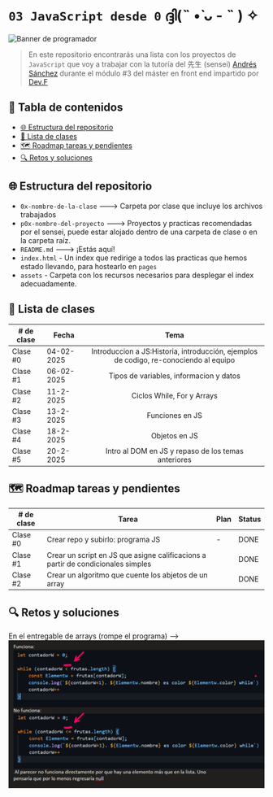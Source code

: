 # `03 JavaScript desde 0` ദ്ദി(˵ •̀ ᴗ - ˵ ) ✧

![Banner de programador](https://i.pinimg.com/originals/ca/26/2e/ca262e0354eea311c41134c3e4bc3bc2.gif)

> En este repositorio encontrarás una lista con los proyectos de `JavaScript` que voy a trabajar con la tutoría del 先生 (sensei) [Andrés Sánchez](https://co.linkedin.com/in/afsanchez04) durante el módulo #3 del máster en front end impartido por [Dev.F](https://devf.la)

## 📝 Tabla de contenidos

- [🌐 Estructura del repositorio](#-estructura-del-repositorio)
- [🥋 Lista de clases](#-lista-de-clases)
- [🗺️ Roadmap tareas y pendientes](#️-roadmap-tareas-y-pendientes)
- [🔍 Retos y soluciones](#-retos-y-soluciones)

## 🌐 Estructura del repositorio

- `0x-nombre-de-la-clase` ---> Carpeta por clase que incluye los archivos trabajados
- `p0x-nombre-del-proyecto` ---> Proyectos y practicas recomendadas por el sensei, puede estar alojado dentro de una carpeta de clase o en la carpeta raíz.
- `README.md` ---> ¡Estás aquí!
- `index.html` - Un index que redirige a todos las practicas que hemos estado llevando, para hostearlo en `pages`
- `assets` - Carpeta con los recursos necesarios para desplegar el index adecuadamente.

## 🥋 Lista de clases

| # de clase | Fecha      |                                         Tema                                          |
| ---------- | ---------- | :-----------------------------------------------------------------------------------: |
| Clase #0   | 04-02-2025 | Introduccion a JS:Historia, introducción, ejemplos de codigo, re-conociendo al equipo |
| Clase #1   | 06-02-2025 |                        Tipos de variables, informacion y datos                        |
| Clase #2   | 11-2-2025  |                              Ciclos While, For y Arrays                               |
| Clase #3   | 13-2-2025  |                                    Funciones en JS                                    |
| Clase #4   | 18-2-2025  |                                     Objetos en JS                                     |
| Clase #5   | 20-2-2025  |                  Intro al DOM en JS y repaso de los temas anteriores                  |

## 🗺️ Roadmap tareas y pendientes

| # de clase | Tarea                                                                            | Plan | Status |
| ---------- | -------------------------------------------------------------------------------- | ---- | ------ |
| Clase #0   | Crear repo y subirlo: programa JS                                                | -    | DONE   |
| Clase #1   | Crear un script en JS que asigne calificacions a partir de condicionales simples |      | DONE   |
| Clase #2   | Crear un algoritmo que cuente los abjetos de un array                            |      | DONE   |

## 🔍 Retos y soluciones
En el entregable de arrays (rompe el programa) --> ![Imagen de codigo fallido](https://raw.githubusercontent.com/JonyR3G0/-E-M03-/refs/heads/main/resources/IMG/image.png)